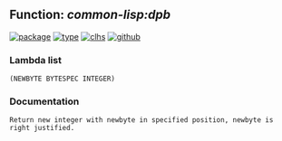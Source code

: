 ## Function: ***common-lisp:dpb***
[![package](https://img.shields.io/badge/Package-COMMON--LISP-5f9ea0.svg?style=social&colorA=999999)](../) [![type](https://img.shields.io/badge/Type-Function-5f9ea0.svg?style=social&colorA=999999)](../#function) [![clhs](https://img.shields.io/badge/CLHS-DPB-5f9ea0.svg?style=social&colorA=999999)](http://www.lispworks.com/documentation/HyperSpec/Body/f_dpb.htm) [![github](https://img.shields.io/badge/GitHub-View_the_source-5f9ea0.svg?style=social&colorA=999999&logo=github)](https://github.com/sbcl/sbcl/blob/master/src/code/numbers.lisp/) 
### Lambda list
```
(NEWBYTE BYTESPEC INTEGER)
```
### Documentation
```
Return new integer with newbyte in specified position, newbyte is right justified.
```
